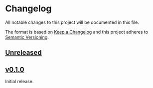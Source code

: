 # Changelog
All notable changes to this project will be documented in this file.

The format is based on [Keep a Changelog](http://keepachangelog.com/en/1.0.0/)
and this project adheres to [Semantic Versioning](http://semver.org/spec/v2.0.0.html).


## [Unreleased]
[Unreleased]: https://github.com/althonos/rlinalg/compare/v0.1.0...HEAD


## [v0.1.0]
[v0.1.0]: https://github.com/althonos/rlinalg/compare/25f9300...v0.1.0

Initial release.
